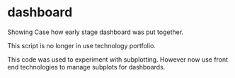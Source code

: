 # dashboard

Showing Case how early stage dashboard was put together.

This script is no longer in use technology portfolio.

This code was used to experiment with subplotting.
However now use front end technologies to manage subplots for dashboards.

